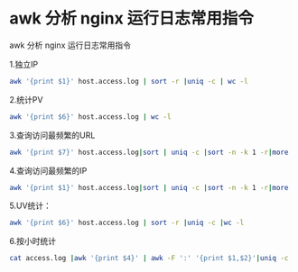 # awk 分析 nginx 运行日志常用指令



awk 分析 nginx 运行日志常用指令


1.独立IP
```bash
awk '{print $1}' host.access.log | sort -r |uniq -c | wc -l
```

2.统计PV
```bash
awk '{print $6}' host.access.log | wc -l
```

3.查询访问最频繁的URL
```bash
awk '{print $7}' host.access.log|sort | uniq -c |sort -n -k 1 -r|more
```

4.查询访问最频繁的IP
```bash
awk '{print $1}' host.access.log|sort | uniq -c |sort -n -k 1 -r|more
```

5.UV统计：
```bash
awk '{print $6}' host.access.log | sort -r |uniq -c |wc -l
```

6.按小时统计
```bash
cat access.log |awk '{print $4}' | awk -F ':' '{print $1,$2}'|uniq -c | awk '{print $2" "$3" "$1}'
```
